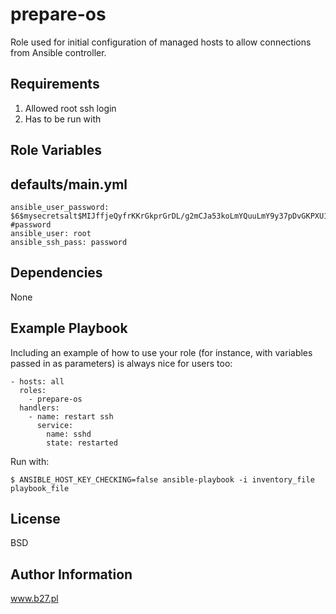 prepare-os
=========

Role used for initial configuration of managed hosts to allow connections from Ansible controller.

Requirements
------------

1. Allowed root ssh login
2. Has to be run with 


Role Variables
--------------


defaults/main.yml
----

    ansible_user_password: $6$mysecretsalt$MIJffjeQyfrKKrGkprGrDL/g2mCJa53koLmYQuuLmY9y37pDvGKPXU1Ov3RbMi.tpQ9cWvxAzUVtBLe7KrZoU.' #password
    ansible_user: root
    ansible_ssh_pass: password

Dependencies
------------

None

Example Playbook
----------------

Including an example of how to use your role (for instance, with variables passed in as parameters) is always nice for users too:


    - hosts: all
      roles:
        - prepare-os
      handlers:
        - name: restart ssh
          service:
            name: sshd
            state: restarted
        

Run with:

    $ ANSIBLE_HOST_KEY_CHECKING=false ansible-playbook -i inventory_file playbook_file
    
    
License
-------

BSD

Author Information
------------------

www.b27.pl
